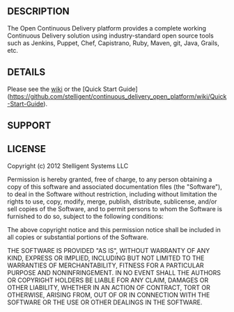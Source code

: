 ## DESCRIPTION

The Open Continuous Delivery platform provides a complete working Continuous Delivery solution using industry-standard open source tools such as Jenkins, Puppet, Chef, Capistrano, Ruby, Maven, git, Java, Grails, etc.  

## DETAILS

Please see the [wiki](https://github.com/stelligent/continuous_delivery_open_platform/wiki/) or the [Quick Start Guide] (https://github.com/stelligent/continuous_delivery_open_platform/wiki/Quick-Start-Guide).

## SUPPORT


## LICENSE

Copyright (c) 2012 Stelligent Systems LLC

Permission is hereby granted, free of charge, to any person obtaining a copy
of this software and associated documentation files (the "Software"), to deal
in the Software without restriction, including without limitation the rights
to use, copy, modify, merge, publish, distribute, sublicense, and/or sell
copies of the Software, and to permit persons to whom the Software is
furnished to do so, subject to the following conditions:

The above copyright notice and this permission notice shall be included in
all copies or substantial portions of the Software.

THE SOFTWARE IS PROVIDED "AS IS", WITHOUT WARRANTY OF ANY KIND, EXPRESS OR
IMPLIED, INCLUDING BUT NOT LIMITED TO THE WARRANTIES OF MERCHANTABILITY,
FITNESS FOR A PARTICULAR PURPOSE AND NONINFRINGEMENT. IN NO EVENT SHALL THE
AUTHORS OR COPYRIGHT HOLDERS BE LIABLE FOR ANY CLAIM, DAMAGES OR OTHER
LIABILITY, WHETHER IN AN ACTION OF CONTRACT, TORT OR OTHERWISE, ARISING FROM,
OUT OF OR IN CONNECTION WITH THE SOFTWARE OR THE USE OR OTHER DEALINGS IN
THE SOFTWARE.